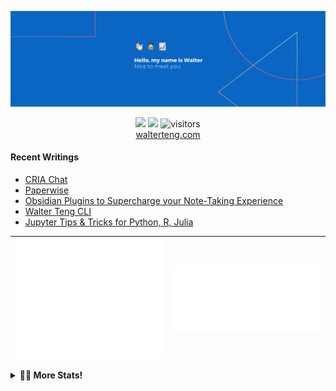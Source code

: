 <p align="center"><a href="https://walterteng.com"><img src="./assets/banner.png" /></a></p>

<p align="center">
    <a href="https://twitter.com/intent/follow?screen_name=davzoku&tw_p=followbutton"><img src="https://img.shields.io/badge/@davzoku-1DA1F2?style=for-the-badge&logo=twitter&logoColor=white" height= "20"></a>
  <a href="https://www.linkedin.com/in/tengkokwai/"><img src="https://img.shields.io/badge/Walter-0077B5?style=for-the-badge&logo=linkedin&logoColor=white" height= "20"></a> <img src="https://visitor-badge.laobi.icu/badge?page_id=davzoku.davzoku" alt="visitors"/>
 <br />
  <a href="https://walterteng.com">walterteng.com</a>
</p>

#### Recent Writings

<!--START_SECTION:posts-->

- [CRIA Chat](https://walterteng.com/cria)
- [Paperwise](https://walterteng.com/paperwise)
- [Obsidian Plugins to Supercharge your Note-Taking Experience](https://walterteng.com/obsidian-plugins)
- [Walter Teng CLI](https://walterteng.com/walter-teng-cli)
- [Jupyter Tips &amp; Tricks for Python, R, Julia](https://walterteng.com/jupyter-tips)
<!--END_SECTION:posts-->

| <img align="center" src="./assets/metrics/intro_metrics.svg"/> | <img align="center" src="./assets/metrics/lang_metrics.svg"/> |
| -------------------------------------------------------------- | ------------------------------------------------------------- |

<!--START_SECTION:metrics-->
<details>
  <summary><b>👨‍💻 More Stats!</b></summary>
  <p align="center">
    <a>
      <img align="center" src="./assets/metrics/additional_metrics.svg"/>
    </a>
  </p>
</details>
<!--END_SECTION:metrics-->
